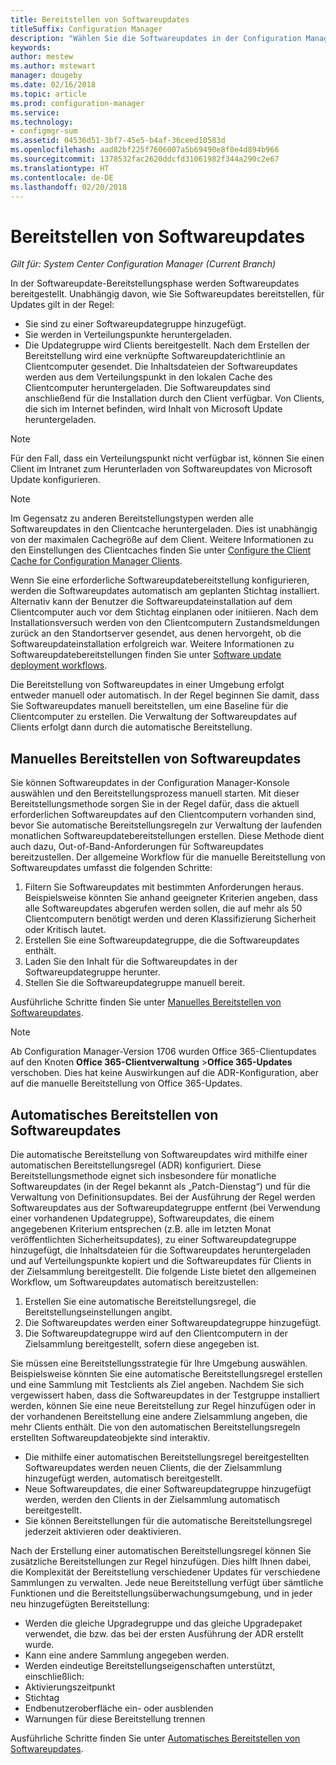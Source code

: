 ```yaml
---
title: Bereitstellen von Softwareupdates
titleSuffix: Configuration Manager
description: "Wählen Sie die Softwareupdates in der Configuration Manager-Konsole aus, um den Bereitstellungsprozess manuell zu starten oder Updates manuell bereitzustellen."
keywords: 
author: mestew
ms.author: mstewart
manager: dougeby
ms.date: 02/16/2018
ms.topic: article
ms.prod: configuration-manager
ms.service: 
ms.technology:
- configmgr-sum
ms.assetid: 04536d51-3bf7-45e5-b4af-36ceed10583d
ms.openlocfilehash: aad82bf225f7606007a5b69490e8f0e4d894b966
ms.sourcegitcommit: 1378532fac2620ddcfd31061982f344a290c2e67
ms.translationtype: HT
ms.contentlocale: de-DE
ms.lasthandoff: 02/20/2018
---
```

#  <a name="BKMK_SUMDeploy"></a> Bereitstellen von Softwareupdates  

*Gilt für: System Center Configuration Manager (Current Branch)*

In der Softwareupdate-Bereitstellungsphase werden Softwareupdates bereitgestellt. Unabhängig davon, wie Sie Softwareupdates bereitstellen, für Updates gilt in der Regel:
- Sie sind zu einer Softwareupdategruppe hinzugefügt.
- Sie werden in Verteilungspunkte heruntergeladen.
- Die Updategruppe wird Clients bereitgestellt. Nach dem Erstellen der Bereitstellung wird eine verknüpfte Softwareupdaterichtlinie an Clientcomputer gesendet. Die Inhaltsdateien der Softwareupdates werden aus dem Verteilungspunkt in den lokalen Cache des Clientcomputer heruntergeladen. Die Softwareupdates sind anschließend für die Installation durch den Client verfügbar. Von Clients, die sich im Internet befinden, wird Inhalt von Microsoft Update heruntergeladen.  

> [!NOTE]  
>  Für den Fall, dass ein Verteilungspunkt nicht verfügbar ist, können Sie einen Client im Intranet zum Herunterladen von Softwareupdates von Microsoft Update konfigurieren.  

> [!NOTE]  
>  Im Gegensatz zu anderen Bereitstellungstypen werden alle Softwareupdates in den Clientcache heruntergeladen. Dies ist unabhängig von der maximalen Cachegröße auf dem Client. Weitere Informationen zu den Einstellungen des Clientcaches finden Sie unter [Configure the Client Cache for Configuration Manager Clients](../../core/clients/manage/manage-clients.md#BKMK_ClientCache).  

Wenn Sie eine erforderliche Softwareupdatebereitstellung konfigurieren, werden die Softwareupdates automatisch am geplanten Stichtag installiert. Alternativ kann der Benutzer die Softwareupdateinstallation auf dem Clientcomputer auch vor dem Stichtag einplanen oder initiieren. Nach dem Installationsversuch werden von den Clientcomputern Zustandsmeldungen zurück an den Standortserver gesendet, aus denen hervorgeht, ob die Softwareupdateinstallation erfolgreich war. Weitere Informationen zu Softwareupdatebereitstellungen  finden Sie unter [Software update deployment workflows](../understand/software-updates-introduction.md#BKMK_DeploymentWorkflows).  

Die Bereitstellung von Softwareupdates in einer Umgebung erfolgt entweder manuell oder automatisch. In der Regel beginnen Sie damit, dass Sie Softwareupdates manuell bereitstellen, um eine Baseline für die Clientcomputer zu erstellen. Die Verwaltung der Softwareupdates auf Clients erfolgt dann durch die automatische Bereitstellung.  

## <a name="BKMK_ManualDeployment"></a> Manuelles Bereitstellen von Softwareupdates
Sie können Softwareupdates in der Configuration Manager-Konsole auswählen und den Bereitstellungsprozess manuell starten. Mit dieser Bereitstellungsmethode sorgen Sie in der Regel dafür, dass die aktuell erforderlichen Softwareupdates auf den Clientcomputern vorhanden sind, bevor Sie automatische Bereitstellungsregeln zur Verwaltung der laufenden monatlichen Softwareupdatebereitstellungen erstellen. Diese Methode dient auch dazu, Out-of-Band-Anforderungen für Softwareupdates bereitzustellen. Der allgemeine Workflow für die manuelle Bereitstellung von Softwareupdates umfasst die folgenden Schritte:  

1. Filtern Sie Softwareupdates mit bestimmten Anforderungen heraus. Beispielsweise könnten Sie anhand geeigneter Kriterien angeben, dass alle Softwareupdates abgerufen werden sollen, die auf mehr als 50 Clientcomputern benötigt werden und deren Klassifizierung Sicherheit oder Kritisch lautet.  
2. Erstellen Sie eine Softwareupdategruppe, die die Softwareupdates enthält.  
3. Laden Sie den Inhalt für die Softwareupdates in der Softwareupdategruppe herunter.  
4. Stellen Sie die Softwareupdategruppe manuell bereit.

Ausführliche Schritte finden Sie unter [Manuelles Bereitstellen von Softwareupdates](manually-deploy-software-updates.md).

>[!NOTE]
>Ab Configuration Manager-Version 1706 wurden Office 365-Clientupdates auf den Knoten **Office 365-Clientverwaltung** >**Office 365-Updates** verschoben. Dies hat keine Auswirkungen auf die ADR-Konfiguration, aber auf die manuelle Bereitstellung von Office 365-Updates. 

## <a name="automatically-deploy-software-updates"></a>Automatisches Bereitstellen von Softwareupdates
Die automatische Bereitstellung von Softwareupdates wird mithilfe einer automatischen Bereitstellungsregel (ADR) konfiguriert. Diese Bereitstellungsmethode eignet sich insbesondere für monatliche Softwareupdates (in der Regel bekannt als „Patch-Dienstag“) und für die Verwaltung von Definitionsupdates. Bei der Ausführung der Regel werden Softwareupdates aus der Softwareupdategruppe entfernt (bei Verwendung einer vorhandenen Updategruppe), Softwareupdates, die einem angegebenen Kriterium entsprechen (z.B. alle im letzten Monat veröffentlichten Sicherheitsupdates), zu einer Softwareupdategruppe hinzugefügt, die Inhaltsdateien für die Softwareupdates heruntergeladen und auf Verteilungspunkte kopiert und die Softwareupdates für Clients in der Zielsammlung bereitgestellt. Die folgende Liste bietet den allgemeinen Workflow, um Softwareupdates automatisch bereitzustellen:  

1.  Erstellen Sie eine automatische Bereitstellungsregel, die Bereitstellungseinstellungen angibt.
2.  Die Softwareupdates werden einer Softwareupdategruppe hinzugefügt.  
3.  Die Softwareupdategruppe wird auf den Clientcomputern in der Zielsammlung bereitgestellt, sofern diese angegeben ist.  

Sie müssen eine Bereitstellungsstrategie für Ihre Umgebung auswählen. Beispielsweise könnten Sie eine automatische Bereitstellungsregel erstellen und eine Sammlung mit Testclients als Ziel angeben. Nachdem Sie sich vergewissert haben, dass die Softwareupdates in der Testgruppe installiert werden, können Sie eine neue Bereitstellung zur Regel hinzufügen oder in der vorhandenen Bereitstellung eine andere Zielsammlung angeben, die mehr Clients enthält. Die von den automatischen Bereitstellungsregeln erstellten Softwareupdateobjekte sind interaktiv.  

-   Die mithilfe einer automatischen Bereitstellungsregel bereitgestellten Softwareupdates werden neuen Clients, die der Zielsammlung hinzugefügt werden, automatisch bereitgestellt.  
-   Neue Softwareupdates, die einer Softwareupdategruppe hinzugefügt werden, werden den Clients in der Zielsammlung automatisch bereitgestellt.  
-   Sie können Bereitstellungen für die automatische Bereitstellungsregel jederzeit aktivieren oder deaktivieren.  

Nach der Erstellung einer automatischen Bereitstellungsregel können Sie zusätzliche Bereitstellungen zur Regel hinzufügen. Dies hilft Ihnen dabei, die Komplexität der Bereitstellung verschiedener Updates für verschiedene Sammlungen zu verwalten. Jede neue Bereitstellung verfügt über sämtliche Funktionen und die Bereitstellungsüberwachungsumgebung, und in jeder neu hinzugefügten Bereitstellung:  

-   Werden die gleiche Upgradegruppe und das gleiche Upgradepaket verwendet, die bzw. das bei der ersten Ausführung der ADR erstellt wurde.  
-   Kann eine andere Sammlung angegeben werden.  
-   Werden eindeutige Bereitstellungseigenschaften unterstützt, einschließlich:  
   -   Aktivierungszeitpunkt  
   -   Stichtag  
   -   Endbenutzeroberfläche ein- oder ausblenden  
   -   Warnungen für diese Bereitstellung trennen  

Ausführliche Schritte finden Sie unter [Automatisches Bereitstellen von Softwareupdates](automatically-deploy-software-updates.md).

<!-- ###  <a name="BKMK_ClientCache"></a> Client cache setting  
The Configuration Manager client downloads the content for required software updates to the local client cache soon after it receives the deployment. However, the client waits to download the content until after the **Software available time** setting for the deployment. The client does not download software updates in optional deployments (deployments that do not have a scheduled installation deadline) until the user manually starts the installation. When the configured deadline passes, the software updates client agent performs a scan to verify that the software update is still required, then the software updates client agent checks the local cache on the client computer to verify that the software update source file is still available, and then installs the software update. If the content was deleted from the client cache to make room for another deployment, the client downloads the software updates to the cache. Software updates are always downloaded to the client cache regardless of the configured maximum client cache size. For other deployments, such as applications or packages, the client only downloads content that is within the maximum cache size that you configure for the client. Cached content is not automatically deleted, but it remains in the cache for at least one day after the client used that content.  -->


 <!-- For more information about the deployment process, see [Software update deployment process](../../sum/understand/software-updates-introduction.md#BKMK_DeploymentProcess).  -->
